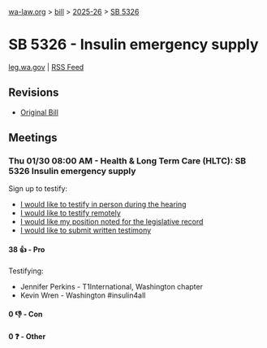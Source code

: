 [wa-law.org](/) > [bill](/bill/) > [2025-26](/bill/2025-26/) > [SB 5326](/bill/2025-26/sb/5326/)

# SB 5326 - Insulin emergency supply
[leg.wa.gov](https://app.leg.wa.gov/billsummary?BillNumber=5326&Year=2025&Initiative=false) | [RSS Feed](./rss.xml)

## Revisions
* [Original Bill](1/)

## Meetings
### Thu 01/30 08:00 AM - Health & Long Term Care (HLTC): SB 5326 Insulin emergency supply
Sign up to testify:
* [I would like to testify in person during the hearing](https://app.leg.wa.gov/csi/Testifier/Add?chamber=House&mId=32590&aId=162160&caId=24989&tId=1)
* [I would like to testify remotely](https://app.leg.wa.gov/csi/Testifier/Add?chamber=House&mId=32590&aId=162160&caId=24989&tId=2)
* [I would like my position noted for the legislative record](https://app.leg.wa.gov/csi/Testifier/Add?chamber=House&mId=32590&aId=162160&caId=24989&tId=3)
* [I would like to submit written testimony](https://app.leg.wa.gov/csi/Testifier/Add?chamber=House&mId=32590&aId=162160&caId=24989&tId=4)

#### 38 👍 - Pro
Testifying:
* Jennifer Perkins - T1International, Washington chapter
* Kevin Wren - Washington #insulin4all

#### 0 👎 - Con

#### 0 ❓ - Other
